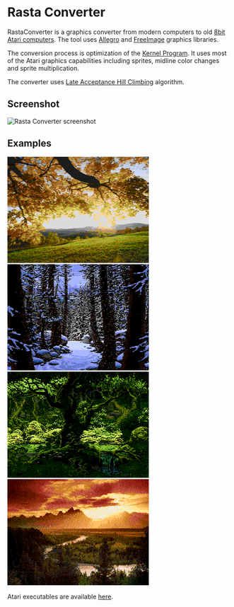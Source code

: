 Rasta Converter
===============

RastaConverter is a graphics converter from modern computers to old [8bit Atari computers](http://en.wikipedia.org/wiki/Atari_8-bit_family).
The tool uses [Allegro](http://alleg.sourceforge.net/) and [FreeImage](http://freeimage.sourceforge.net/) graphics libraries.

The conversion process is optimization of the [Kernel Program](www.atariarchives.org/dere/chapt05.php#H5_7).
It uses most of the Atari graphics capabilities including sprites, midline color changes and sprite multiplication. 

The converter uses [Late Acceptance Hill Climbing](http://www.cs.nott.ac.uk/~yxb/LAHC/) algorithm.

Screenshot
----------
![Rasta Converter screenshot](https://github.com/ilmenit/RastaConverter/raw/master/examples/screenshot.png "Rasta Converter screenshot")

Examples
--------
![Example1](http://github.com/ilmenit/RastaConverter/raw/master/examples/ilmenit-autumn-new-output.png)
![Example2](http://github.com/ilmenit/RastaConverter/raw/master/examples/ilmenit-snow_woods.xex-output.png)
![Example3](http://github.com/ilmenit/RastaConverter/raw/master/examples/ilmenit-fairey_wood.xex-output.png)
![Example4](http://github.com/ilmenit/RastaConverter/raw/master/examples/ilmenit-landscape.xex-output.png)

Atari executables are available [here](http://github.com/ilmenit/RastaConverter/raw/master/examples/atari-executables.zip).

